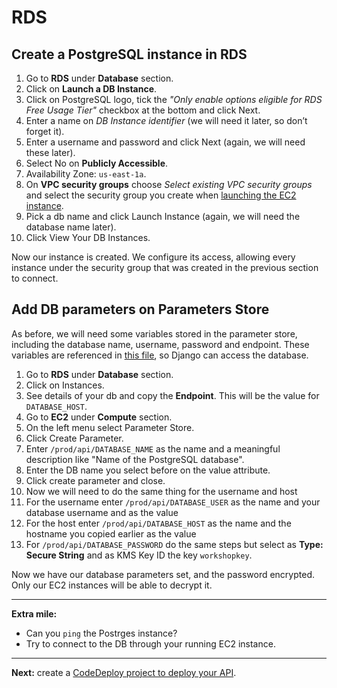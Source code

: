 # RDS

## Create a PostgreSQL instance in RDS
1. Go to **RDS** under **Database** section.
2. Click on **Launch a DB Instance**.
3. Click on PostgreSQL logo, tick the _"Only enable options eligible for RDS Free Usage Tier"_ checkbox at the bottom and click Next.
7. Enter a name on _DB Instance identifier_ (we will need it later, so don’t forget it).
8. Enter a username and password and click Next (again, we will need these later).
9. Select No on **Publicly Accessible**.
10. Availability Zone: `us-east-1a`.
11. On **VPC security groups** choose _Select existing VPC security groups_ and select the security group you create when [launching the EC2 instance](/workshop/s3-web-ec2-api-rds/02-EC2-instances.md#launch-your-first-ec2-instance).
11. Pick a db name and click Launch Instance (again, we will need the database name later).
12. Click View Your DB Instances.

Now our instance is created. We configure its access, allowing every instance under the security group that was created in the previous section to connect.

## Add DB parameters on Parameters Store

As before, we will need some variables stored in the parameter store, including the database name, username, password and endpoint. These variables are referenced in [this file](/backend/conduit/settings/ec2.py), so Django can access the database.

1. Go to **RDS** under **Database** section.
2. Click on Instances.
3. See details of your db and copy the **Endpoint**. This will be the value for `DATABASE_HOST`.
4. Go to **EC2** under **Compute** section.
5. On the left menu select Parameter Store.
6. Click Create Parameter.
7. Enter  `/prod/api/DATABASE_NAME` as the name and a meaningful description like "Name of the PostgreSQL database".
8. Enter the DB name you select before on the value attribute.
9. Click create parameter and close.
10. Now we will need to do the same thing for the username and host
  1. For the username enter `/prod/api/DATABASE_USER` as the name and your database username and as the value
  2. For the host enter `/prod/api/DATABASE_HOST` as the name and the hostname you copied earlier as the value
11. For `/prod/api/DATABASE_PASSWORD` do the same steps but select as **Type: Secure String** and as KMS Key ID the key `workshopkey`.

Now we have our database parameters set, and the password encrypted. Only our EC2 instances will be able to decrypt it.

---
**Extra mile:**

- Can you `ping` the Postrges instance?
- Try to connect to the DB through your running EC2 instance.

---

**Next:** create a [CodeDeploy project to deploy your API](/workshop/s3-web-ec2-api-rds/04-code-deploy.md).

